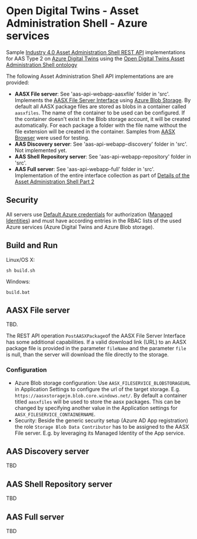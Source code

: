 # Open Digital Twins - Asset Administration Shell - Azure services

Sample [Industry 4.0 Asset Administration Shell REST API](https://www.plattform-i40.de/IP/Redaktion/EN/Downloads/Publikation/Details_of_the_Asset_Administration_Shell_Part2_V1.html) implementations for AAS Type 2 on [Azure Digital Twins](https://azure.microsoft.com/en-us/services/digital-twins/) using the [Open Digital Twins Asset Administration Shell ontology](https://github.com/JMayrbaeurl/opendigitaltwins-assetadminstrationshell)

The following Asset Administration Shell API implementations are are provided:

- **AASX File server**: See 'aas-api-webapp-aasxfile' folder in 'src'. Implements the 
[AASX File Server Interface](https://app.swaggerhub.com/apis/Plattform_i40/AssetAdministrationShell-REST-API/Final-Draft#/AASX%20File%20Server%20Interface/GetAllAASXPackageIds) 
using [Azure Blob Storage](https://azure.microsoft.com/en-us/services/storage/blobs/). By default all AASX package files are stored as blobs 
in a container called `aasxfiles`. The name of the container to be used can be configured. If the container doesn't exist in the Blob storage account, 
it will be created automatically. For each package a folder with the file name without the file extension will be created in the container. 
Samples from [AASX Browser](https://admin-shell-io.com/5001/) were used for testing.
- **AAS Discovery server**: See 'aas-api-webapp-discovery' folder in 'src'. Not implemented yet.
- **AAS Shell Repository server**: See 'aas-api-webapp-repository' folder in 'src'. 
- **AAS Full server**: See 'aas-api-webapp-full' folder in 'src'. Implementation of the entire interface collection as part of 
[Details of the Asset Administration Shell Part 2](https://www.plattform-i40.de/IP/Redaktion/EN/Downloads/Publikation/Details_of_the_Asset_Administration_Shell_Part2_V1.pdf)

## Security
All servers use [Default Azure credentials](https://docs.microsoft.com/en-us/dotnet/api/overview/azure/identity-readme) 
for authorization ([Managed Identities](https://docs.microsoft.com/en-us/azure/active-directory/managed-identities-azure-resources/overview)) 
and must have according entries in the RBAC lists of the used Azure services (Azure Digital Twins and Azure Blob storage).

## Build and Run

Linux/OS X:

```
sh build.sh
```

Windows:

```
build.bat
```

## AASX File server
TBD.

The REST API operation `PostAASXPackage`of the AASX File Server Interface has some additional capabilities. 
If a valid download link (URL) to an AASX package file is provided in the parameter `fileName` and the parameter `file` is null, than the 
server will download the file directly to the storage. 

### Configuration
- Azure Blob storage configuration: Use `AASX_FILESERVICE_BLOBSTORAGEURL` in Application Settings to configure the url of the target
storage. E.g. `https://aasxstoragejm.blob.core.windows.net/`. By default a container titled `aasxfiles` will be used to store the aasx
packages. This can be changed by specifying another value in the Application settings for `AASX_FILESERVICE_CONTAINERNAME`. 
- Security: Beside the generic security setup (Azure AD App registration) the role `Storage Blob Data Contributor` has to be assigned 
to the AASX File server. E.g. by leveraging its Managed Identity of the App service.

## AAS Discovery server
TBD

## AAS Shell Repository server
TBD

## AAS Full server
TBD
